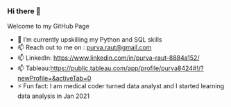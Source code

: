 ### Hi there 👋
Welcome to my GitHub Page
- 🌱 I’m currently upskilling my Python and SQL skills
- 📫 Reach out to me on : purva.raut@gmail.com
- 📫 LinkedIn: https://www.linkedin.com/in/purva-raut-8884a152/
- 📫 Tableau:https://public.tableau.com/app/profile/purva8424#!/?newProfile=&activeTab=0
- ⚡ Fun fact: I am medical coder turned data analyst and I started learning data analysis in Jan 2021


<!--
**Purva-Raut/Purva-Raut** is a ✨ _special_ ✨ repository because its `README.md` (this file) appears on your GitHub profile.

Here are some ideas to get you started:

- 🔭 I’m currently working on ...
- 🌱 I’m currently learning ...
- 👯 I’m looking to collaborate on ...
- 🤔 I’m looking for help with ...
- 💬 Ask me about ...
- 📫 How to reach me: ...
- 😄 Pronouns: ...
- ⚡ Fun fact: ...
-->
